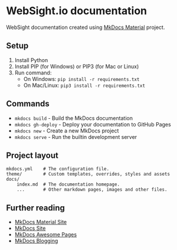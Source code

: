 # WebSight.io documentation
WebSight documentation created using [MkDocs Material](https://squidfunk.github.io/mkdocs-material/getting-started/) project.

## Setup
1. Install Python
2. Install PIP (for Windows) or PIP3 (for Mac or Linux)
3. Run command:  
   * On Windows: `pip install -r requirements.txt`
   * On Mac/Linux: `pip3 install -r requirements.txt`

## Commands
* `mkdocs build`      - Build the MkDocs documentation
* `mkdocs gh-deploy`  - Deploy your documentation to GitHub Pages
* `mkdocs new`        - Create a new MkDocs project
* `mkdocs serve`      - Run the builtin development server

## Project layout
    mkdocs.yml    # The configuration file.
    theme/        # Custom templates, overrides, styles and assets
    docs/
        index.md  # The documentation homepage.
        ...       # Other markdown pages, images and other files.


## Further reading
- [MkDocs Material Site](https://squidfunk.github.io/mkdocs-material/getting-started/)
- [MkDocs Site](https://www.mkdocs.org)
- [MkDocs Awesome Pages](https://github.com/lukasgeiter/mkdocs-awesome-pages-plugin)
- [MkDocs Blogging](https://liang2kl.codes/mkdocs-blogging-plugin/)